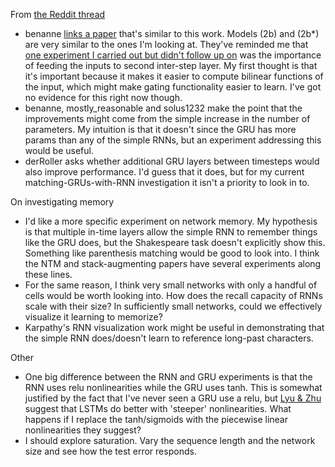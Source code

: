 From [the Reddit thread](https://www.reddit.com/r/MachineLearning/comments/3j9sdj/experiment_log_matching_gru_performance_with/)
- benanne [links a paper](http://arxiv.org/abs/1312.6026) that's similar to this work. Models (2b) and (2b\*) are very similar to the ones I'm looking at. They've reminded me that [one experiment I carried out but didn't follow up on](https://github.com/andyljones/char-rnn-experiments/commit/7659f1f6) was the importance of feeding the inputs to second inter-step layer. My first thought is that it's important because it makes it easier to compute bilinear functions of the input, which might make gating functionality easier to learn. I've got no evidence for this right now though.
- benanne, mostly_reasonable and solus1232 make the point that the improvements might come from the simple increase in the number of parameters. My intuition is that it doesn't since the GRU has more params than any of the simple RNNs, but an experiment addressing this would be useful.
- derRoller asks whether additional GRU layers between timesteps would also improve performance. I'd guess that it does, but for my current matching-GRUs-with-RNN investigation it isn't a priority to look in to.

On investigating memory
- I'd like a more specific experiment on network memory. My hypothesis is that multiple in-time layers allow the simple RNN to remember things like the GRU does, but the Shakespeare task doesn't explicitly show this. Something like parenthesis matching would be good to look into. I think the NTM and stack-augmenting papers have several experiments along these lines.
- For the same reason, I think very small networks with only a handful of cells would be worth looking into. How does the recall capacity of RNNs scale with their size? In sufficiently small networks, could we effectively visualize it learning to memorize?
- Karpathy's RNN visualization work might be useful in demonstrating that the simple RNN does/doesn't learn to reference long-past characters.

Other
- One big difference between the RNN and GRU experiments is that the RNN uses relu nonlinearities while the GRU uses tanh. This is somewhat justified by the fact that I've never seen a GRU use a relu, but [Lyu & Zhu](https://github.com/huashiyiqike/LSTM-MATLAB) suggest that LSTMs do better with 'steeper' nonlinearities. What happens if I replace the tanh/sigmoids with the piecewise linear nonlinearities they suggest?
- I should explore saturation. Vary the sequence length and the network size and see how the test error responds.
